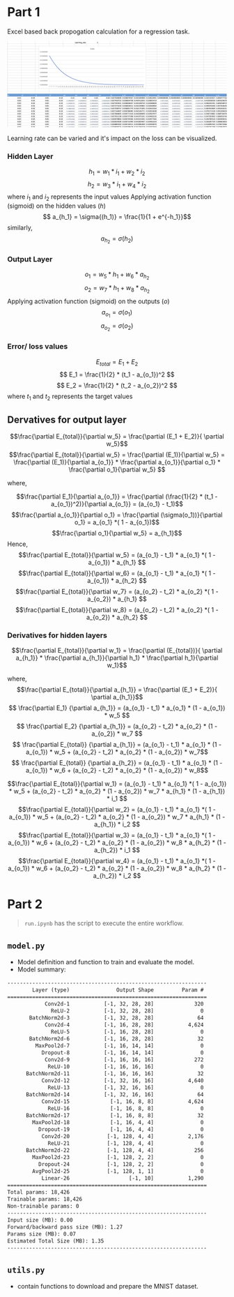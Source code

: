 
# Part 1

Excel based back propogation calculation for a regression task. 

![image](back_prop_screenshot.png)

Learning rate can be varied and it's impact on the loss can be visualized.

### Hidden Layer
$$h_1 = w_1 * i_1 + w_2 * i_2$$
$$h_2 = w_3 * i_1 + w_4 * i_2$$
where $i_1$ and $i_2$ represents the input values
Applying activation function (sigmoid) on the hidden values ($h$)
$$ a_{h_1} = \sigma{(h_1)}  = \frac{1}{1 + e^{-h_1}}$$
similarly,
$$ a_{h_2} = \sigma{(h_2)} $$

### Output Layer
$$ o_1 = w_5 * h_1 + w_6 * a_{h_2}$$
$$ o_2 = w_7 * h_1 + w_8 * a_{h_2}$$
Applying activation function (sigmoid) on the outputs ($o$)
$$ a_{o_1} = \sigma{(o_1)} $$
$$ a_{o_2} = \sigma{(o_2)} $$

### Error/ loss values

$$ E_{total} = E_1+ E_2 $$
$$ E_1 = \frac{1}{2} * (t_1 - a_{o_1})^2 $$ 
$$ E_2 = \frac{1}{2} * (t_2 - a_{o_2})^2 $$ 
where $t_1$ and $t_2$ represents the target values

## Dervatives for output layer
$$\frac{\partial E_{total}}{\partial w_5} = \frac{\partial (E_1 + E_2)}{ \partial w_5}$$
$$\frac{\partial E_{total}}{\partial w_5} = \frac{\partial (E_1)}{\partial w_5} = \frac{\partial (E_1)}{\partial a_{o_1}}  * \frac{\partial a_{o_1}}{\partial o_1} * \frac{\partial o_1}{\partial w_5} $$

where, 

$$\frac{\partial E_1}{\partial a_{o_1}} = \frac{\partial (\frac{1}{2} * (t_1 - a_{o_1})^2)}{\partial a_{o_1}} = (a_{o_1} - t_1)$$
$$\frac{\partial a_{o_1}}{\partial o_1} = \frac{\partial (\sigma(o_1))}{\partial o_1} = a_{o_1} *( 1 - a_{o_1})$$
$$\frac{\partial o_1}{\partial w_5}  =  a_{h_1}$$
Hence, 
$$\frac{\partial E_{total}}{\partial w_5} = (a_{o_1} - t_1) * a_{o_1} *( 1 - a_{o_1}) * a_{h_1} $$
$$\frac{\partial E_{total}}{\partial w_6} = (a_{o_1} - t_1) * a_{o_1} *( 1 - a_{o_1}) * a_{h_2} $$
$$\frac{\partial E_{total}}{\partial w_7} = (a_{o_2} - t_2) * a_{o_2} *( 1 - a_{o_2}) * a_{h_1} $$
$$\frac{\partial E_{total}}{\partial w_8} = (a_{o_2} - t_2) * a_{o_2} *( 1 - a_{o_2}) * a_{h_2} $$


### Derivatives for hidden layers


$$\frac{\partial E_{total}}{\partial w_1} = \frac{\partial (E_{total})}{ \partial a_{h_1}} * \frac{\partial a_{h_1}}{\partial h_1} * \frac{\partial h_1}{\partial w_1}$$

where,
$$\frac{\partial E_{total}}{\partial a_{h_1}} = \frac{\partial (E_1 + E_2)}{ \partial a_{h_1}}$$
$$ \frac{\partial E_1} {\partial a_{h_1}} =  (a_{o_1} - t_1) * a_{o_1} * (1 - a_{o_1}) * w_5 $$
$$ \frac{\partial E_2} {\partial a_{h_1}} =  (a_{o_2} - t_2) * a_{o_2} * (1 - a_{o_2}) * w_7 $$
$$ \frac{\partial E_{total}} {\partial a_{h_1}} =    (a_{o_1} - t_1) * a_{o_1} * (1 - a_{o_1}) * w_5  + (a_{o_2} - t_2) * a_{o_2} * (1 - a_{o_2}) * w_7$$
$$ \frac{\partial E_{total}} {\partial a_{h_2}} =  (a_{o_1} - t_1) * a_{o_1} * (1 - a_{o_1}) * w_6  + (a_{o_2} - t_2) * a_{o_2} * (1 - a_{o_2}) * w_8$$

$$\frac{\partial E_{total}}{\partial w_1} = (a_{o_1} - t_1) * a_{o_1} *( 1 - a_{o_1}) * w_5 + (a_{o_2} - t_2) * a_{o_2} * (1 - a_{o_2}) * w_7 * a_{h_1} * (1 - a_{h_1}) * i_1 $$
$$\frac{\partial E_{total}}{\partial w_2} = (a_{o_1} - t_1) * a_{o_1} *( 1 - a_{o_1}) * w_5 + (a_{o_2} - t_2) * a_{o_2} * (1 - a_{o_2}) * w_7 * a_{h_1} * (1 - a_{h_1}) * i_2 $$
$$\frac{\partial E_{total}}{\partial w_3} = (a_{o_1} - t_1) * a_{o_1} *( 1 - a_{o_1}) * w_6 + (a_{o_2} - t_2) * a_{o_2} * (1 - a_{o_2}) * w_8 * a_{h_2} * (1 - a_{h_2}) * i_1 $$
$$\frac{\partial E_{total}}{\partial w_4} = (a_{o_1} - t_1) * a_{o_1} *( 1 - a_{o_1}) * w_6 + (a_{o_2} - t_2) * a_{o_2} * (1 - a_{o_2}) * w_8 * a_{h_2} * (1 - a_{h_2}) * i_2 $$

# Part 2

> `run.ipynb` has the script to execute the entire workflow.

## `model.py` 

-  Model definition and function to train and evaluate the model. 
-  Model summary:
```
----------------------------------------------------------------
        Layer (type)               Output Shape         Param #
================================================================
            Conv2d-1           [-1, 32, 28, 28]             320
              ReLU-2           [-1, 32, 28, 28]               0
       BatchNorm2d-3           [-1, 32, 28, 28]              64
            Conv2d-4           [-1, 16, 28, 28]           4,624
              ReLU-5           [-1, 16, 28, 28]               0
       BatchNorm2d-6           [-1, 16, 28, 28]              32
         MaxPool2d-7           [-1, 16, 14, 14]               0
           Dropout-8           [-1, 16, 14, 14]               0
            Conv2d-9           [-1, 16, 16, 16]             272
             ReLU-10           [-1, 16, 16, 16]               0
      BatchNorm2d-11           [-1, 16, 16, 16]              32
           Conv2d-12           [-1, 32, 16, 16]           4,640
             ReLU-13           [-1, 32, 16, 16]               0
      BatchNorm2d-14           [-1, 32, 16, 16]              64
           Conv2d-15             [-1, 16, 8, 8]           4,624
             ReLU-16             [-1, 16, 8, 8]               0
      BatchNorm2d-17             [-1, 16, 8, 8]              32
        MaxPool2d-18             [-1, 16, 4, 4]               0
          Dropout-19             [-1, 16, 4, 4]               0
           Conv2d-20            [-1, 128, 4, 4]           2,176
             ReLU-21            [-1, 128, 4, 4]               0
      BatchNorm2d-22            [-1, 128, 4, 4]             256
        MaxPool2d-23            [-1, 128, 2, 2]               0
          Dropout-24            [-1, 128, 2, 2]               0
        AvgPool2d-25            [-1, 128, 1, 1]               0
           Linear-26                   [-1, 10]           1,290
================================================================
Total params: 18,426
Trainable params: 18,426
Non-trainable params: 0
----------------------------------------------------------------
Input size (MB): 0.00
Forward/backward pass size (MB): 1.27
Params size (MB): 0.07
Estimated Total Size (MB): 1.35
----------------------------------------------------------------
```

## `utils.py`

- contain functions to download and prepare the MNIST dataset.